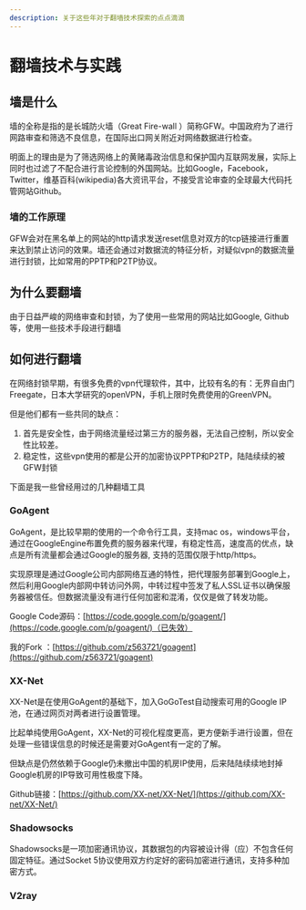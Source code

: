 ```yaml
---
description: 关于这些年对于翻墙技术探索的点点滴滴
---
```


# 翻墙技术与实践

## 

## 墙是什么

墙的全称是指的是长城防火墙（Great Fire-wall ）简称GFW。中国政府为了进行网路审查和筛选不良信息，在国际出口网关附近对网络数据进行检查。

明面上的理由是为了筛选网络上的黄赌毒政治信息和保护国内互联网发展，实际上同时也过滤了不配合进行言论控制的外国网站。比如Google，Facebook，Twitter，维基百科\(wikipedia\)各大资讯平台，不接受言论审查的全球最大代码托管网站Github。

### 墙的工作原理

GFW会对在黑名单上的网站的http请求发送reset信息对双方的tcp链接进行重置来达到禁止访问的效果。墙还会通过对数据流的特征分析，对疑似vpn的数据流量进行封锁，比如常用的PPTP和P2TP协议。

## 为什么要翻墙

由于日益严峻的网络审查和封锁，为了使用一些常用的网站比如Google, Github等，使用一些技术手段进行翻墙

## 如何进行翻墙

在网络封锁早期，有很多免费的vpn代理软件，其中，比较有名的有：无界自由门Freegate，日本大学研究的openVPN，手机上限时免费使用的GreenVPN。

但是他们都有一些共同的缺点：

1. 首先是安全性，由于网络流量经过第三方的服务器，无法自己控制，所以安全性比较差。
2. 稳定性，这些vpn使用的都是公开的加密协议PPTP和P2TP，陆陆续续的被GFW封锁

下面是我一些曾经用过的几种翻墙工具

### GoAgent

GoAgent，是比较早期的使用的一个命令行工具，支持mac os，windows平台，通过在GoogleEngine布置免费的服务器来代理，有稳定性高，速度高的优点，缺点是所有流量都会通过Google的服务器,  支持的范围仅限于http/https。

实现原理是通过Google公司内部网络互通的特性，把代理服务部署到Google上，然后利用Google内部网中转访问外网，中转过程中签发了私人SSL证书以确保服务器被信任。但数据流量没有进行任何加密和混淆，仅仅是做了转发功能。

Google Code源码：[https://code.google.com/p/goagent/](https://code.google.com/p/goagent/)（已失效）

我的Fork ：[https://github.com/z563721/goagent](https://github.com/z563721/goagent)



### XX-Net

XX-Net是在使用GoAgent的基础下，加入GoGoTest自动搜索可用的Google IP池，在通过网页对两者进行设置管理。

比起单纯使用GoAgent，XX-Net的可视化程度更高，更方便新手进行设置，但在处理一些错误信息的时候还是需要对GoAgent有一定的了解。

但缺点是仍然依赖于Google仍未撤出中国的机房IP使用，后来陆陆续续地封掉Google机房的IP导致可用性极度下降。

Github链接：[https://github.com/XX-net/XX-Net/](https://github.com/XX-net/XX-Net/)

### Shadowsocks

Shadowsocks是一项加密通讯协议，其数据包的内容被设计得（应）不包含任何固定特征。通过Socket 5协议使用双方约定好的密码加密进行通讯，支持多种加密方式。



### V2ray

